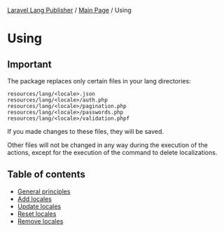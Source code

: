 [Laravel Lang Publisher][link_source] / [Main Page](../index.md) / Using

# Using

## Important

The package replaces only certain files in your lang directories:

```
resources/lang/<locale>.json
resources/lang/<locale>/auth.php
resources/lang/<locale>/pagination.php
resources/lang/<locale>/passwords.php
resources/lang/<locale>/validation.phpf
```

If you made changes to these files, they will be saved.

Other files will not be changed in any way during the execution of the actions, except for the execution of the command to delete localizations.


## Table of contents

* [General principles](general-principles.md)
* [Add locales](add.md)
* [Update locales](update.md)
* [Reset locales](reset.md)
* [Remove locales](remove.md)

[link_source]:  https://github.com/andrey-helldar/laravel-lang-publisher
